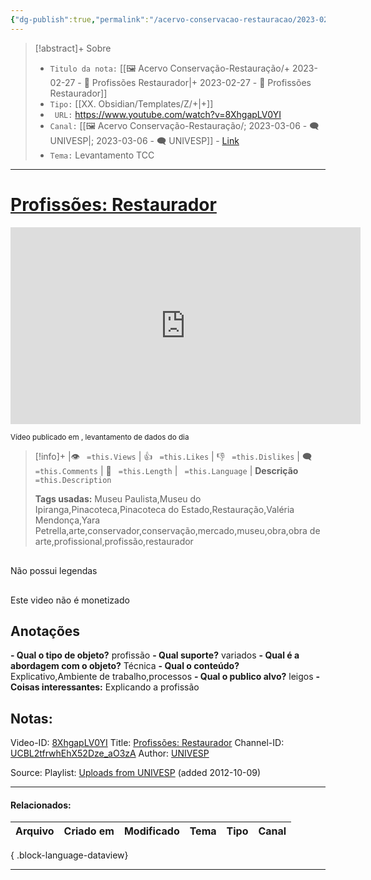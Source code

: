 ```yaml
---
{"dg-publish":true,"permalink":"/acervo-conservacao-restauracao/2023-02-27-profissoes-restaurador/","tags":["🖼️/🎥️"]}
---
```



>[!abstract]+ Sobre
>- `Titulo da nota:`  [[🖼️ Acervo Conservação-Restauração/+ 2023-02-27   -  🎥️ Profissões Restaurador\|+ 2023-02-27   -  🎥️ Profissões Restaurador]]
>- `Tipo:`  [[XX. Obsidian/Templates/Z/+\|+]]
>- ` URL:`  https://www.youtube.com/watch?v=8XhgapLV0YI
>- `Canal:` [[🖼️ Acervo Conservação-Restauração/; 2023-03-06 - 🗨️ UNIVESP\|; 2023-03-06 - 🗨️ UNIVESP]] - [Link](http://www.youtube.com/@univesptv)
>- `Tema:`  Levantamento TCC
***

# [Profissões: Restaurador](https://www.youtube.com/watch?v=8XhgapLV0YI)

<center><iframe width="560" height="315" src="https://www.youtube.com/embed/8XhgapLV0YI" title="YouTube video player" frameborder="0" allow="accelerometer; autoplay; clipboard-write; encrypted-media; gyroscope; picture-in-picture" allowfullscreen></iframe></center>


<small> Vídeo publicado em , levantamento de dados do dia  </small> 

>[!info]+ |👁️ ` =this.Views` | 👍 ` =this.Likes`  | 👎 ` =this.Dislikes` | 🗨️  ` =this.Comments` | 🎥️ ` =this.Length` | ` =this.Language` |
>**Descrição**
> ` =this.Description`
> 
> **Tags usadas:** Museu Paulista,Museu do Ipiranga,Pinacoteca,Pinacoteca do Estado,Restauração,Valéria Mendonça,Yara Petrella,arte,conservador,conservação,mercado,museu,obra,obra de arte,profissional,profissão,restaurador


<p><span><div data-callout-metadata="" data-callout-fold="" data-callout="failure" class="callout node-insert-event"><div class="callout-title"><div class="callout-icon"><svg width="16" height="16"></svg></div><div class="callout-title-inner">Não possui legendas</div></div></div></span></p>

<p><span><div data-callout-metadata="" data-callout-fold="" data-callout="failure" class="callout node-insert-event"><div class="callout-title"><div class="callout-icon"><svg width="16" height="16"></svg></div><div class="callout-title-inner">Este video não é monetizado</div></div></div></span></p>




## Anotações
**- Qual o tipo de objeto?** 
	profissão
**- Qual suporte?**
	variados
**- Qual é a abordagem com o objeto?**
	Técnica
**- Qual o conteúdo?**
	Explicativo,Ambiente de trabalho,processos
**- Qual o publico alvo?**
	leigos
**- Coisas interessantes:**
	Explicando a profissão




## Notas:

Video-ID: <a target='_blank' href='https://youtu.be/8XhgapLV0YI'>8XhgapLV0YI</a>
Title: <a target='_blank' href='https://youtu.be/8XhgapLV0YI'>Profissões: Restaurador</a>
Channel-ID: <a target='_blank' href='https://www.youtube.com/channel/UCBL2tfrwhEhX52Dze_aO3zA'>UCBL2tfrwhEhX52Dze_aO3zA</a>
Author: <a target='_blank' href='https://www.youtube.com/channel/UCBL2tfrwhEhX52Dze_aO3zA'>UNIVESP</a>

Source: Playlist: <a target='_blank' href='https://www.youtube.com/playlist?list=UUBL2tfrwhEhX52Dze_aO3zA'>Uploads from UNIVESP</a> (added 2012-10-09)


***
#### Relacionados:
| Arquivo | Criado em | Modificado | Tema | Tipo | Canal |
| ------- | --------- | ---------- | ---- | ---- | ----- |

{ .block-language-dataview}
***